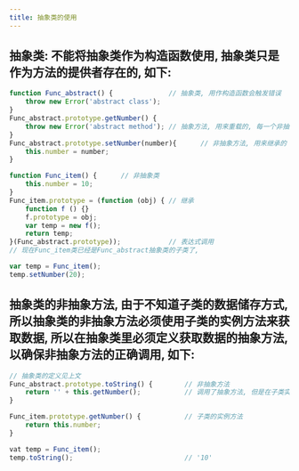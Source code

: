 ```yaml
---
title: 抽象类的使用
---
```


## 抽象类: 不能将抽象类作为构造函数使用, 抽象类只是作为方法的提供者存在的, 如下:
```javascript
function Func_abstract() {				// 抽象类, 用作构造函数会触发错误
	throw new Error('abstract class');
}
Func_abstract.prototype.getNumber() {
	throw new Error('abstract method');	// 抽象方法, 用来重载的, 每一个非抽象子类都需要实现
}
Func_abstract.prototype.setNumber(number){		// 非抽象方法, 用来继承的
	this.number = number;
}

function Func_item() {		// 非抽象类
	this.number = 10;
}
Func_item.prototype = (function (obj) {	// 继承
	function f () {}
	f.prototype = obj;
	var temp = new f();
	return temp;
}(Func_abstract.prototype));			// 表达式调用
// 现在Func_item类已经是Func_abstract抽象类的子类了,

var temp = Func_item();
temp.setNumber(20);
```

## 抽象类的非抽象方法, 由于不知道子类的数据储存方式, 所以抽象类的非抽象方法必须使用子类的实例方法来获取数据, 所以在抽象类里必须定义获取数据的抽象方法, 以确保非抽象方法的正确调用, 如下:
```javascript
// 抽象类的定义见上文
Func_abstract.prototype.toString() {		// 非抽象方法
	return '' + this.getNumber();			// 调用了抽象方法, 但是在子类实现了
}

Func_item.prototype.getNumber() {			// 子类的实例方法
	return this.number;
}

vat temp = Func_item();
temp.toString();							// '10'
```
